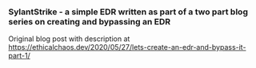 ### SylantStrike - a simple EDR written as part of a two part blog series on creating and bypassing an EDR

Original blog post with description at https://ethicalchaos.dev/2020/05/27/lets-create-an-edr-and-bypass-it-part-1/
